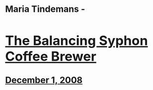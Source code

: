 # Maria Tindemans - [<h2>The Balancing Syphon Coffee Brewer</h2>December 1, 2008](https://ineedcoffee.com/the-balancing-syphon-coffee-brewer/)
